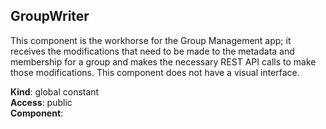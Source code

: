 <a name="GroupWriter"></a>

## GroupWriter
This component is the workhorse for the Group Management app; it receives the modifications that need to be made tothe metadata and membership for a group and makes the necessary REST API calls to make those modifications. Thiscomponent does not have a visual interface.

**Kind**: global constant  
**Access**: public  
**Component**:   
